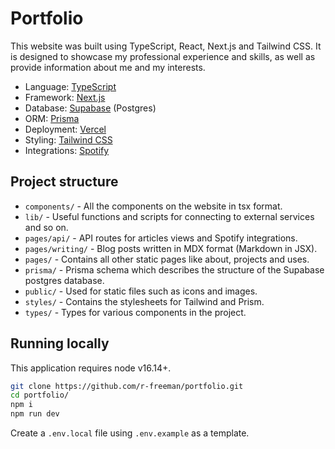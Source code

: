 # Portfolio

This website was built using TypeScript, React, Next.js and Tailwind CSS. It is designed to showcase my professional experience
and skills, as well as provide information about me and my interests.

- Language: [TypeScript](https://www.typescriptlang.org/)
- Framework: [Next.js](https://nextjs.org/)
- Database: [Supabase](https://supabase.com/) (Postgres)
- ORM: [Prisma](https://www.prisma.io/)
- Deployment: [Vercel](https://vercel.com/)
- Styling: [Tailwind CSS](https://tailwindcss.com/)
- Integrations: [Spotify](https://spotify.com/)

## Project structure

- `components/` - All the components on the website in tsx format.
- `lib/` - Useful functions and scripts for connecting to external services and so on.
- `pages/api/` - API routes for articles views and Spotify integrations.
- `pages/writing/` - Blog posts written in MDX format (Markdown in JSX).
- `pages/` - Contains all other static pages like about, projects and uses.
- `prisma/` - Prisma schema which describes the structure of the Supabase postgres database.
- `public/` - Used for static files such as icons and images.
- `styles/` - Contains the stylesheets for Tailwind and Prism.
- `types/` - Types for various components in the project.

## Running locally

This application requires node v16.14+.

```bash
git clone https://github.com/r-freeman/portfolio.git
cd portfolio/
npm i
npm run dev
```

Create a `.env.local` file using `.env.example` as a template.